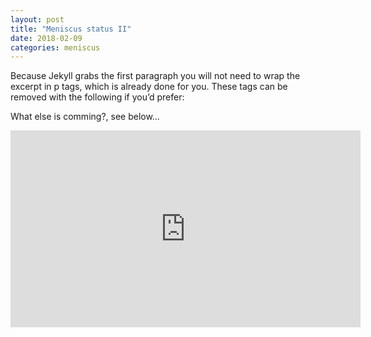 ```yaml
---
layout: post
title: "Meniscus status II"
date: 2018-02-09
categories: meniscus
---
```

Because Jekyll grabs the first paragraph you will not need to wrap the excerpt in p tags, which is already done for you. These tags can be removed with the following if you’d prefer:


What else is comming?, see below…

<iframe width="560" height="315" src="https://www.youtube.com/embed/zsTS0f19mp8" frameborder="0" allow="autoplay; encrypted-media" allowfullscreen></iframe>
